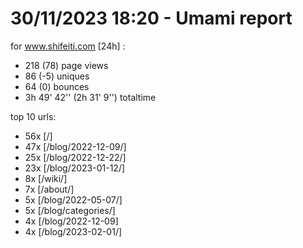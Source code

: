 # 30/11/2023 18:20 - Umami report
for www.shifeiti.com [24h] :

 - 218 (78) page views
 - 86 (-5) uniques
 - 64 (0) bounces
 - 3h 49' 42'' (2h 31' 9'') totaltime


top 10 urls:
 - 56x [/]
 - 47x [/blog/2022-12-09/]
 - 25x [/blog/2022-12-22/]
 - 23x [/blog/2023-01-12/]
 - 8x [/wiki/]
 - 7x [/about/]
 - 5x [/blog/2022-05-07/]
 - 5x [/blog/categories/]
 - 4x [/blog/2022-12-09]
 - 4x [/blog/2023-02-01/]


